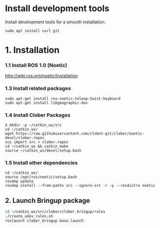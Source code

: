 # Install development tools
Install development tools for a smooth installation.
```
sudo apt install curl git
```

# 1. Installation
### 1.1 Install ROS 1.0 (Noetic)
http://wiki.ros.org/noetic/Installation


### 1.3 Install related packages
```
sudo apt-get install ros-noetic-teleop-twist-keyboard
sudo apt-get install libgeographic-dev
```

### 1.4 Install Clober Packages
```
$ mkdir -p ~/catkin_ws/src
cd ~/catkin_ws/
wget https://raw.githubusercontent.com/clobot-git/clober/noetic-devel/clober.repos
vcs import src < clober.repos
cd ~/catkin_ws && catkin_make
source ~/catkin_ws/devel/setup.bash
```

### 1.5 Install other dependencies
```
cd ~/catkin_ws/
source /opt/ros/noetic/setup.bash
rosdep update
rosdep install --from-paths src --ignore-src -r -y --rosdistro noetic
```

## 2. Launch Bringup package
```bash
cd ~/catkin_ws/src/clober/clober_bringup/rules
./create_udev_rules.sh
roslaunch clober_bringup base.launch
```

